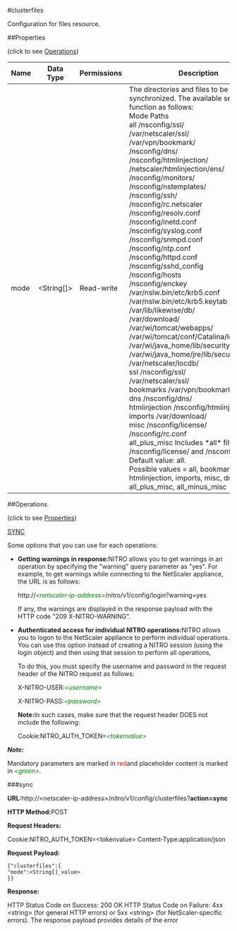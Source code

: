 #clusterfiles

Configuration for files resource.


##Properties 
<span>(click to see [Operations](#opera))</span>


<table><thead><tr><th>Name</th><th>Data Type</th><th>Permissions</th><th>Description</th></tr></thead><tbody><tr><td>mode</td><td>&lt;String[]></td><td>Read-write</td><td>The directories and files to be synchronized. The available settings function as follows:<br>Mode Paths<br>all /nsconfig/ssl/<br>/var/netscaler/ssl/<br>/var/vpn/bookmark/<br>/nsconfig/dns/<br>/nsconfig/htmlinjection/<br>/netscaler/htmlinjection/ens/<br>/nsconfig/monitors/<br>/nsconfig/nstemplates/<br>/nsconfig/ssh/<br>/nsconfig/rc.netscaler<br>/nsconfig/resolv.conf<br>/nsconfig/inetd.conf<br>/nsconfig/syslog.conf<br>/nsconfig/snmpd.conf<br>/nsconfig/ntp.conf<br>/nsconfig/httpd.conf<br>/nsconfig/sshd_config<br>/nsconfig/hosts<br>/nsconfig/enckey<br>/var/nslw.bin/etc/krb5.conf<br>/var/nslw.bin/etc/krb5.keytab<br>/var/lib/likewise/db/<br>/var/download/<br>/var/wi/tomcat/webapps/<br>/var/wi/tomcat/conf/Catalina/localhost/<br>/var/wi/java_home/lib/security/cacerts<br>/var/wi/java_home/jre/lib/security/cacerts<br>/var/netscaler/locdb/<br>ssl /nsconfig/ssl/<br>/var/netscaler/ssl/<br>bookmarks /var/vpn/bookmark/<br>dns /nsconfig/dns/<br>htmlinjection /nsconfig/htmlinjection/<br>imports /var/download/<br>misc /nsconfig/license/<br>/nsconfig/rc.conf<br>all_plus_misc Includes *all* files and /nsconfig/license/ and /nsconfig/rc.conf.<br>Default value: all.<br>Possible values = all, bookmarks, ssl, htmlinjection, imports, misc, dns, krb, all_plus_misc, all_minus_misc</td></tr></tbody></table>
##Operations 
<span>(click to see [Properties](#prope))</span>


[SYNC]()


Some options that you can use for each operations:
<ul><li><p><b>Getting warnings in response:</b>NITRO allows you to get warnings in an operation by specifying the "warning" query parameter as "yes". For example, to get warnings while connecting to the NetScaler appliance, the URL is as follows:</p><p>http://<span style="color:green;font-style:italic;">&lt;netscaler-ip-address&gt;</span>/nitro/v1/config/login?warning=yes</p><p>If any, the warnings are displayed in the response payload with the HTTP code "209 X-NITRO-WARNING".</p></li><li><p><b>Authenticated access for individual NITRO operations:</b>NITRO allows you to logon to the NetScaler appliance to perform individual operations. You can use this option instead of creating a NITRO session (using the login object) and then using that session to perform all operations,</p><p>To do this, you must specify the username and password in the request header of the NITRO request as follows:</p><p>X-NITRO-USER:<span style="color:green;font-style:italic;">&lt;username&gt;</span></p><p>X-NITRO-PASS:<span style="color:green;font-style:italic;">&lt;password&gt;</span></p><p><b>Note:</b>In such cases, make sure that the request header DOES not include the following:</p><p>Cookie:NITRO_AUTH_TOKEN=<span style="color:green;font-style:italic;">&lt;tokenvalue&gt;</span></p></li></ul>



***Note:*** 
Mandatory parameters are marked in <span style="color:#FF0000;">red</span>and placeholder content is marked in <span style="color:green;font-style:italic">&lt;green&gt;</span>.

###sync



<b>URL:</b>http://&lt;netscaler-ip-address&gt;/nitro/v1/config/clusterfiles?<b>action=sync</b>
<b>HTTP Method:</b>POST
<b>Request Headers:</b>

Cookie:NITRO_AUTH_TOKEN=&lt;tokenvalue&gt;Content-Type:application/json

<b>Request Payload: </b>```{"clusterfiles":{"mode":<String[]_value>}}```
<b>Response:</b>
HTTP Status Code on Success: 200 OKHTTP Status Code on Failure: 4xx &lt;string&gt; (for general HTTP errors) or 5xx &lt;string&gt; (for NetScaler-specific errors). The response payload provides details of the error


